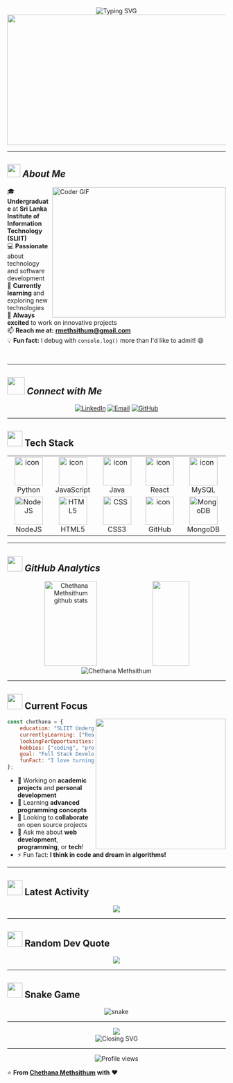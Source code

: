 <div align="center">
  <img src="https://readme-typing-svg.herokuapp.com?font=Fira+Code&size=32&duration=2800&pause=2000&color=A9FEF7&center=true&vCenter=true&width=940&lines=Hey!+I'm+Chethana+Methsithum+%F0%9F%91%8B;Welcome+to+my+GitHub+Profile!;Undergraduate+at+SLIIT+%F0%9F%8E%93;Passionate+Developer+%F0%9F%92%BB" alt="Typing SVG" />
</div>

<div align="center">
  <img src="https://media.giphy.com/media/dWesBcTLavkZuG35MI/giphy.gif" width="600" height="300"/>
</div>

---

## <img src="https://media.giphy.com/media/ObNTw8Uzwy6KQ/giphy.gif" width="30px">&nbsp;***About Me***

<img align="right" src="https://media.giphy.com/media/SWoSkN6DxTszqIKEqv/giphy.gif" alt="Coder GIF" width="400" height="300">

🎓 **Undergraduate** at **Sri Lanka Institute of Information Technology (SLIIT)**  
💻 **Passionate** about technology and software development  
🌱 **Currently learning** and exploring new technologies  
🚀 **Always excited** to work on innovative projects  
📫 **Reach me at:** **rmethsithum@gmail.com**  
💡 **Fun fact:** I debug with `console.log()` more than I'd like to admit! 😄

<br>

---

## <img src="https://media.giphy.com/media/LnQjpWaON8nhr21vNW/giphy.gif" width="40"> ***Connect with Me***

<div align="center">

[![LinkedIn](https://img.shields.io/badge/LinkedIn-0077B5?style=for-the-badge&logo=linkedin&logoColor=white&labelColor=0077B5)](http://www.linkedin.com/in/methsithum)
[![Email](https://img.shields.io/badge/Email-D14836?style=for-the-badge&logo=gmail&logoColor=white&labelColor=D14836)](mailto:rmethsithum@gmail.com)
[![GitHub](https://img.shields.io/badge/GitHub-100000?style=for-the-badge&logo=github&logoColor=white&labelColor=100000)](https://github.com/YOUR_GITHUB_USERNAME)

</div>

---

## <img src="https://media.giphy.com/media/iY8CRBdQXODJSCERIr/giphy.gif" width="35"><b> Tech Stack </b>

<div align="center">

<table>
<tr>
    <td align="center" width="96">
        <img src="https://techstack-generator.vercel.app/python-icon.svg" alt="icon" width="65" height="65" />
        <br>Python
    </td>
    <td align="center" width="96">
        <img src="https://techstack-generator.vercel.app/js-icon.svg" alt="icon" width="65" height="65" />
        <br>JavaScript
    </td>
    <td align="center" width="96">
        <img src="https://techstack-generator.vercel.app/java-icon.svg" alt="icon" width="65" height="65" />
        <br>Java
    </td>
    <td align="center" width="96">
        <img src="https://techstack-generator.vercel.app/react-icon.svg" alt="icon" width="65" height="65" />
        <br>React
    </td>
    <td align="center" width="96">
        <img src="https://techstack-generator.vercel.app/mysql-icon.svg" alt="icon" width="65" height="65" />
        <br>MySQL
    </td>
</tr>
<tr>
    <td align="center" width="96">
        <img src="https://skillicons.dev/icons?i=nodejs" width="65" height="65" alt="NodeJS" />
        <br>NodeJS
    </td>
    <td align="center" width="96">
        <img src="https://skillicons.dev/icons?i=html" width="65" height="65" alt="HTML5" />
        <br>HTML5
    </td>
    <td align="center" width="96">
        <img src="https://skillicons.dev/icons?i=css" width="65" height="65" alt="CSS" />
        <br>CSS3
    </td>
    <td align="center" width="96">
        <img src="https://techstack-generator.vercel.app/github-icon.svg" alt="icon" width="65" height="65" />
        <br>GitHub
    </td>
    <td align="center" width="96">
        <img src="https://skillicons.dev/icons?i=mongodb" width="65" height="65" alt="MongoDB" />
        <br>MongoDB
    </td>
</tr>
</table>

</div>

---

## <img src="https://media.giphy.com/media/ZVik7pBtu9dNS/giphy.gif" width="35"> ***GitHub Analytics***

<div align="center">
  <img width="49%" height="195px" src="https://github-readme-stats.vercel.app/api?username=Methsithum&show_icons=true&count_private=true&hide_border=true&title_color=00b4d6&icon_color=00b4d8&text_color=c9d1d9&bg_color=0d1117" alt="Chethana Methsithum github stats" /> 
  <img width="41%" height="195px" src="https://github-readme-stats.vercel.app/api/top-langs/?username=Methsithum&layout=compact&hide_border=true&title_color=00b4d6&text_color=00b4d8&bg_color=0d1117" />
</div>

<div align="center">
  <img src="https://github-readme-streak-stats.herokuapp.com?user=YOUR_GITHUB_USERNAME&theme=tokyonight&hide_border=true&stroke=0000&background=0D1117&ring=00b4d6&fire=00b4d8&currStreakLabel=00b4d6" alt="Chethana Methsithum" />
</div>

---

## <img src="https://media.giphy.com/media/W5eoZHPpUx9sapR0eu/giphy.gif" width="35"><b> Current Focus </b>

<img align="right" src="https://media.giphy.com/media/3oKIPnAiaMCws8nOsE/giphy.gif" width="300">

```javascript
const chethana = {
    education: "SLIIT Undergraduate",
    currentlyLearning: ["React", "Node.js", "MongoDB"],
    lookingForOpportunities: true,
    hobbies: ["coding", "problem-solving", "learning"],
    goal: "Full Stack Developer",
    funFact: "I love turning coffee into code!"
};
```

- 🔭 Working on **academic projects** and **personal development**
- 🌱 Learning **advanced programming concepts**
- 👯 Looking to **collaborate** on open source projects
- 💬 Ask me about **web development**, **programming**, or **tech**!
- ⚡ Fun fact: **I think in code and dream in algorithms!** 

---

## <img src="https://media.giphy.com/media/LMt9638dO8dftAjtco/giphy.gif" width="35"><b> Latest Activity </b>

<div align="center">
  <img src="https://github-readme-activity-graph.vercel.app/graph?username=Methsithum&bg_color=0d1117&color=00b4d6&line=00b4d8&point=ffffff&area=true&hide_border=true" />
</div>

---

## <img src="https://media.giphy.com/media/cj87CxfRtrUifF3Ryk/giphy.gif" width="35"><b> Random Dev Quote </b>

<div align="center">
  <img src="https://quotes-github-readme.vercel.app/api?type=horizontal&theme=tokyonight" />
</div>

---

## <img src="https://media.giphy.com/media/12oufCB0MyZ1Go/giphy.gif" width="35"><b> Snake Game </b>

<div align="center">
  <img  src="https://github.com/Methsithum/Methsithum/blob/output/github-contribution-grid-snake.svg"
       alt="snake" /></a>
</div>

---

<div align="center">
  <img src="https://capsule-render.vercel.app/api?type=waving&color=gradient&height=100&section=footer"/>
</div>

<div align="center">
  <img src="https://readme-typing-svg.herokuapp.com?font=Fira+Code&size=20&duration=3000&pause=1000&color=00b4d6&center=true&vCenter=true&width=600&lines=Thanks+for+visiting+my+profile!+%F0%9F%98%84;Let's+connect+and+build+something+amazing!;Happy+Coding!+%F0%9F%9A%80" alt="Closing SVG" />
</div>

---
<p align="center">
  <img src="https://komarev.com/ghpvc/?username=Methsithum&label=Profile%20views&color=0e75b6&style=flat" alt="Profile views" />
</p>

⭐️ **From [Chethana Methsithum](https://github.com/YOUR_GITHUB_USERNAME) with** ❤️
